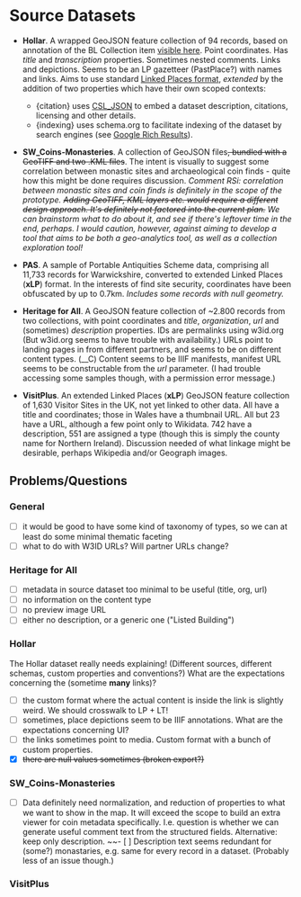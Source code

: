 # Source Datasets

- __Hollar__. A wrapped GeoJSON feature collection of 94 records, based on annotation of the BL Collection item [visible here](https://www.flickr.com/photos/britishlibrary/50263236958). 
 Point coordinates. Has _title_ and _transcription_ properties.
  Sometimes nested comments. Links and depictions. Seems to be an LP gazetteer (PastPlace?) with names and links.
  Aims to use standard [Linked Places format](https://github.com/LinkedPasts/linked-places-format), *extended* by the addition of two properties which have their own scoped contexts:
  * {citation} uses [CSL_JSON](https://citationstyles.org/) to embed a dataset description, citations, licensing and other details.
  * {indexing} uses schema.org to facilitate indexing of the dataset by search engines (see [Google Rich Results](https://search.google.com/test/rich-results/result?id=iBSG1FT2zxMeArtNnZrupw)). 
  
- __SW_Coins-Monasteries__. A collection of GeoJSON files~~, bundled with a GeoTIFF and two .KML files~~. The intent is visually 
  to suggest some correlation between monastic sites and archaeological coin finds - quite how this might be done requires 
  discussion. _Comment RSi: correlation between monastic sites and coin finds is definitely in the scope of the prototype. 
  ~~Adding GeoTIFF, KML layers etc. would require a different design approach. It's definitely not factored into the current plan.~~
  We can brainstorm what to do about it, and see if there's leftover time in the end, perhaps. I would caution, however, against
  aiming to develop a tool that aims to be both a geo-analytics tool, as well as a collection exploration tool!_
  
- __PAS__. A sample of Portable Antiquities Scheme data, comprising all 11,733 records for Warwickshire, converted to extended Linked Places (**xLP**) format. In the interests of find site security, coordinates have been obfuscated by up to 0.7km. *Includes some records with null geometry.*

- __Heritage for All__. A GeoJSON feature collection of ~2.800 records from two collections, with point coordinates 
  and _title_, _organization_, _url_ and (sometimes) _description_ properties. IDs are permalinks using w3id.org (But 
  w3id.org seems to have trouble with availability.) URLs point to landing pages in from different partners, and seems 
  to be on different content types. (__C) Content seems to be IIIF manifests, manifest URL seems to be constructable 
  from the _url_ parameter. (I had trouble accessing some samples though, with a permission error message.)

- __VisitPlus__. An extended Linked Places (**xLP**) GeoJSON feature collection of 1,630 Visitor Sites in the UK, not yet linked to other data. All have a title and coordinates; those in Wales have a thumbnail URL. All but 23 have a URL, although a few point only to Wikidata. 742 have a description, 551 are assigned a type (though this is simply the county name for Northern Ireland). Discussion needed of what linkage might be desirable, perhaps Wikipedia and/or Geograph images.

## Problems/Questions

### General
- [ ] it would be good to have some kind of taxonomy of types, so we can at least do some minimal thematic faceting
- [ ] what to do with W3ID URLs? Will partner URLs change?

### Heritage for All
- [ ] metadata in source dataset too minimal to be useful (title, org, url) 
- [ ] no information on the content type
- [ ] no preview image URL
- [ ] either no description, or a generic one ("Listed Building")

### Hollar
The Hollar dataset really needs explaining! (Different sources, different schemas, custom properties and conventions?)
What are the expectations concerning the (sometime __many__ links)?

- [ ] the custom format where the actual content is inside the link is slightly weird. We should crosswalk to LP + LT!
- [ ] sometimes, place depictions seem to be IIIF annotations. What are the expectations concerning UI?
- [ ] the links sometimes point to media. Custom format with a bunch of custom properties. 
- [x] ~~there are null values sometimes (broken export?)~~

### SW_Coins-Monasteries

- [ ] Data definitely need normalization, and reduction of properties to what we want to show in the map. It will exceed the scope
  to build an extra viewer for coin metadata specifically. I.e. question is whether we can generate useful comment text from the 
  structured fields. Alternative: keep only description.
~~- [ ] Description text seems redundant for (some?) monastaries, e.g. same for every record in a dataset. (Probably less of an issue though.)

### VisitPlus


